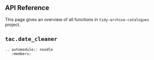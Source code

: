 ## API Reference

This page gives an overview of all functions in `tidy-archive-catalogues` project.

## `tac.date_cleaner`

```eval_rst
.. automodule:: noodle
   :members:
```
